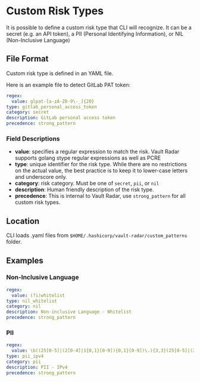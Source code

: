 # Custom Risk Types

It is possible to define a custom risk type that CLI will recognize.
It can be a secret (e.g. an API token), a PII (Personal Identifying Information), or NIL (Non-Inclusive Language)

## File Format

Custom risk type is defined in an YAML file. 

Here is an example file to detect GitLab PAT token:

```yaml
regex:
  value: glpat-[a-zA-Z0-9\-_]{20}
type: gitlab_personal_access_token
category: secret
description: GitLab personal access token
precedence: strong_pattern
```

### Field Descriptions

- **value**: specifies a regular expression to match the risk. Vault Radar supports golang stype regular expressions as well as PCRE
- **type**: unique identifier for the risk type. While there are no restrictions on the actual value, 
the best practice is to keep it to lower-case letters and underscore only. 
- **category**: risk category. Must be one of `secret`, `pii`, or `nil` 
- **description**: Human friendly description of the risk type.
- **precedence**: This is internal to Vault Radar, use `strong_pattern` for all custom risk types.

## Location

CLI loads .yaml files from `$HOME/.hashicorp/vault-radar/custom_patterns` folder. 

## Examples

### Non-Inclusive Language

```yaml
regex:
  value: (?i)whitelist
type: nil_whitelist
category: nil
description: Non-inclusive Language - Whitelist
precedence: strong_pattern
```

### PII

```yaml
regex:
  value: \b((25[0-5]|(2[0-4]|1{0,1}[0-9]){0,1}[0-9])\.){3,3}(25[0-5]|(2[0-4]|1{0,1}[0-9]){0,1}[0-9])\b
type: pii_ipv4
category: pii
description: PII - IPv4
precedence: strong_pattern
```
